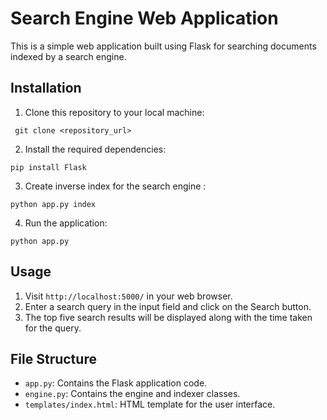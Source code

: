 # Search Engine Web Application

This is a simple web application built using Flask for searching documents indexed by a search engine.

## Installation

1. Clone this repository to your local machine:
```
 git clone <repository_url>
```

2. Install the required dependencies:
```
pip install Flask
```
3. Create inverse index for the search engine : 
```
python app.py index
```

4. Run the application:
```
python app.py
```

## Usage

1. Visit `http://localhost:5000/` in your web browser.
2. Enter a search query in the input field and click on the Search button.
3. The top five search results will be displayed along with the time taken for the query.

## File Structure

- `app.py`: Contains the Flask application code.
- `engine.py`: Contains the engine and indexer classes.
- `templates/index.html`: HTML template for the user interface.
